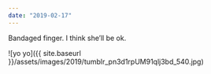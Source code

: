 ```yaml
---
date: "2019-02-17"
---
```


Bandaged finger. I think she’ll be ok.

![yo yo]({{ site.baseurl }}/assets/images/2019/tumblr_pn3d1rpUM91qlj3bd_540.jpg)
